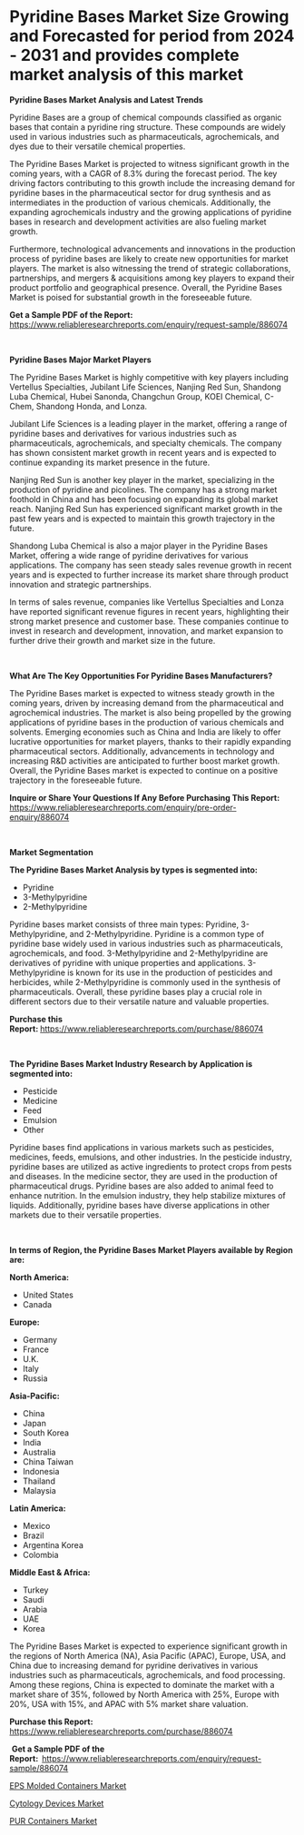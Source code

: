<p><h1>Pyridine Bases Market Size Growing and Forecasted for period from 2024 - 2031 and provides complete market analysis of this market</h1></p><p><strong>Pyridine Bases Market Analysis and Latest Trends</strong></p>
<p><p>Pyridine Bases are a group of chemical compounds classified as organic bases that contain a pyridine ring structure. These compounds are widely used in various industries such as pharmaceuticals, agrochemicals, and dyes due to their versatile chemical properties.</p><p>The Pyridine Bases Market is projected to witness significant growth in the coming years, with a CAGR of 8.3% during the forecast period. The key driving factors contributing to this growth include the increasing demand for pyridine bases in the pharmaceutical sector for drug synthesis and as intermediates in the production of various chemicals. Additionally, the expanding agrochemicals industry and the growing applications of pyridine bases in research and development activities are also fueling market growth.</p><p>Furthermore, technological advancements and innovations in the production process of pyridine bases are likely to create new opportunities for market players. The market is also witnessing the trend of strategic collaborations, partnerships, and mergers & acquisitions among key players to expand their product portfolio and geographical presence. Overall, the Pyridine Bases Market is poised for substantial growth in the foreseeable future.</p></p>
<p><strong>Get a Sample PDF of the Report:&nbsp;</strong> <a href="https://www.reliableresearchreports.com/enquiry/request-sample/886074">https://www.reliableresearchreports.com/enquiry/request-sample/886074</a></p>
<p>&nbsp;</p>
<p><strong>Pyridine Bases Major Market Players</strong></p>
<p><p>The Pyridine Bases Market is highly competitive with key players including Vertellus Specialties, Jubilant Life Sciences, Nanjing Red Sun, Shandong Luba Chemical, Hubei Sanonda, Changchun Group, KOEI Chemical, C-Chem, Shandong Honda, and Lonza. </p><p>Jubilant Life Sciences is a leading player in the market, offering a range of pyridine bases and derivatives for various industries such as pharmaceuticals, agrochemicals, and specialty chemicals. The company has shown consistent market growth in recent years and is expected to continue expanding its market presence in the future. </p><p>Nanjing Red Sun is another key player in the market, specializing in the production of pyridine and picolines. The company has a strong market foothold in China and has been focusing on expanding its global market reach. Nanjing Red Sun has experienced significant market growth in the past few years and is expected to maintain this growth trajectory in the future.</p><p>Shandong Luba Chemical is also a major player in the Pyridine Bases Market, offering a wide range of pyridine derivatives for various applications. The company has seen steady sales revenue growth in recent years and is expected to further increase its market share through product innovation and strategic partnerships.</p><p>In terms of sales revenue, companies like Vertellus Specialties and Lonza have reported significant revenue figures in recent years, highlighting their strong market presence and customer base. These companies continue to invest in research and development, innovation, and market expansion to further drive their growth and market size in the future.</p></p>
<p>&nbsp;</p>
<p><strong>What Are The Key Opportunities For Pyridine Bases Manufacturers?</strong></p>
<p><p>The Pyridine Bases market is expected to witness steady growth in the coming years, driven by increasing demand from the pharmaceutical and agrochemical industries. The market is also being propelled by the growing applications of pyridine bases in the production of various chemicals and solvents. Emerging economies such as China and India are likely to offer lucrative opportunities for market players, thanks to their rapidly expanding pharmaceutical sectors. Additionally, advancements in technology and increasing R&D activities are anticipated to further boost market growth. Overall, the Pyridine Bases market is expected to continue on a positive trajectory in the foreseeable future.</p></p>
<p><strong>Inquire or Share Your Questions If Any Before Purchasing This Report:</strong> <a href="https://www.reliableresearchreports.com/enquiry/pre-order-enquiry/886074">https://www.reliableresearchreports.com/enquiry/pre-order-enquiry/886074</a></p>
<p>&nbsp;</p>
<p><strong>Market Segmentation</strong></p>
<p><strong>The Pyridine Bases Market Analysis by types is segmented into:</strong></p>
<p><ul><li>Pyridine</li><li>3-Methylpyridine</li><li>2-Methylpyridine</li></ul></p>
<p><p>Pyridine bases market consists of three main types: Pyridine, 3-Methylpyridine, and 2-Methylpyridine. Pyridine is a common type of pyridine base widely used in various industries such as pharmaceuticals, agrochemicals, and food. 3-Methylpyridine and 2-Methylpyridine are derivatives of pyridine with unique properties and applications. 3-Methylpyridine is known for its use in the production of pesticides and herbicides, while 2-Methylpyridine is commonly used in the synthesis of pharmaceuticals. Overall, these pyridine bases play a crucial role in different sectors due to their versatile nature and valuable properties.</p></p>
<p><strong>Purchase this Report:&nbsp;</strong><a href="https://www.reliableresearchreports.com/purchase/886074">https://www.reliableresearchreports.com/purchase/886074</a></p>
<p>&nbsp;</p>
<p><strong>The Pyridine Bases Market Industry Research by Application is segmented into:</strong></p>
<p><ul><li>Pesticide</li><li>Medicine</li><li>Feed</li><li>Emulsion</li><li>Other</li></ul></p>
<p><p>Pyridine bases find applications in various markets such as pesticides, medicines, feeds, emulsions, and other industries. In the pesticide industry, pyridine bases are utilized as active ingredients to protect crops from pests and diseases. In the medicine sector, they are used in the production of pharmaceutical drugs. Pyridine bases are also added to animal feed to enhance nutrition. In the emulsion industry, they help stabilize mixtures of liquids. Additionally, pyridine bases have diverse applications in other markets due to their versatile properties.</p></p>
<p>&nbsp;</p>
<p><strong>In terms of Region, the Pyridine Bases Market Players available by Region are:</strong></p>
<p>
    <p> <strong> North America: </strong>
        <ul>
            <li>United States</li>
            <li>Canada</li>
        </ul>
        </p> 
    <p> <strong> Europe: </strong>
        <ul>
            <li>Germany</li>
            <li>France</li>
            <li>U.K.</li>
            <li>Italy</li>
            <li>Russia</li>
        </ul>
        </p> 
    <p> <strong> Asia-Pacific: </strong>
        <ul>
            <li>China</li>
            <li>Japan</li>
            <li>South Korea</li>
            <li>India</li>
            <li>Australia</li>
            <li>China Taiwan</li>
            <li>Indonesia</li>
            <li>Thailand</li>
            <li>Malaysia</li>
        </ul>
        </p> 
    <p> <strong> Latin America: </strong>
        <ul>
            <li>Mexico</li>
            <li>Brazil</li>
            <li>Argentina Korea</li>
            <li>Colombia</li>
        </ul>
        </p> 
    <p> <strong> Middle East & Africa: </strong>
        <ul>
            <li>Turkey</li>
            <li>Saudi</li>
            <li>Arabia</li>
            <li>UAE</li>
            <li>Korea</li>
        </ul>
    </p>
    </p>
<p><p>The Pyridine Bases Market is expected to experience significant growth in the regions of North America (NA), Asia Pacific (APAC), Europe, USA, and China due to increasing demand for pyridine derivatives in various industries such as pharmaceuticals, agrochemicals, and food processing. Among these regions, China is expected to dominate the market with a market share of 35%, followed by North America with 25%, Europe with 20%, USA with 15%, and APAC with 5% market share valuation.</p></p>
<p><strong>Purchase this Report: </strong><a href="https://www.reliableresearchreports.com/purchase/886074">https://www.reliableresearchreports.com/purchase/886074</a></p>
<p>&nbsp;<strong>Get a Sample PDF of the Report:&nbsp;&nbsp;</strong><a href="https://www.reliableresearchreports.com/enquiry/request-sample/886074">https://www.reliableresearchreports.com/enquiry/request-sample/886074</a></p>
<p><strong></strong></p>
<p><p><a href="https://view.publitas.com/reportprime-1/eps-molded-containers-market-dynamics-2023-2030-also-about-its-market-trends-projections-and-opportunities/">EPS Molded Containers Market</a></p><p><a href="https://view.publitas.com/reportprime-1/cytology-devices-market-size-reflecting-a-forecast-till-2030-market-by-type-by-application-and-by-geography/">Cytology Devices Market</a></p><p><a href="https://view.publitas.com/reportprime-1/pur-containers-market-size-share-trends-analysis-report-by-material-by-type-by-end-user-by-region-and-segment-forecasts-2023-2030/">PUR Containers Market</a></p></p>